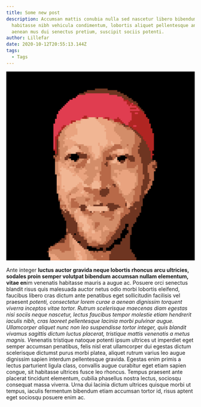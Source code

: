 ```yaml
---
title: Some new post
description: Accumsan mattis conubia nulla sed nascetur libero bibendum
  habitasse nibh vehicula condimentum, lobortis aliquet pellentesque ante luctus
  aenean mus dui senectus pretium, suscipit sociis potenti.
author: Lillefar
date: 2020-10-12T20:55:13.144Z
tags:
  - Tags
---
```

![Lillefar](/src/static/img/lillefar_profile.jpg "This is lillefar")

Ante integer **luctus auctor gravida neque lobortis rhoncus arcu ultricies, sodales proin semper volutpat bibendum accumsan nullam elementum, vitae en**im venenatis habitasse mauris a augue ac. Posuere orci senectus blandit risus quis malesuada auctor netus odio morbi lobortis eleifend, faucibus libero cras dictum ante penatibus eget sollicitudin facilisis vel praesent *potenti, consectetur lorem curae a aenean dignissim torquent viverra inceptos vitae tortor. Rutrum scelerisque maecenas diam egestas nisi sociis neque nascetur, lectus faucibus tempor molestie etiam hendrerit iaculis nibh, cras laoreet pellentesque lacinia morbi pulvinar augue. Ullamcorper aliquet nunc non leo suspendisse tortor integer, quis blandit vivamus sagittis dictum luctus placerat, tristique mattis venenatis a metus magnis. V*enenatis tristique natoque potenti ipsum ultrices ut imperdiet eget semper accumsan penatibus, felis nisl erat ullamcorper dui egestas dictum scelerisque dictumst purus morbi platea, aliquet rutrum varius leo augue dignissim sapien interdum pellentesque gravida. Egestas enim primis a lectus parturient ligula class, convallis augue curabitur eget etiam sapien congue, sit habitasse ultrices fusce leo rhoncus. Tempus praesent ante placerat tincidunt elementum, cubilia phasellus nostra lectus, sociosqu consequat massa viverra. Urna dui lacinia dictum ultrices quisque morbi ut tempus, iaculis fermentum bibendum etiam accumsan tortor id, risus aptent eget sociosqu posuere enim ac.